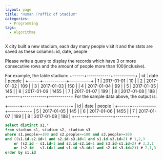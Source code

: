 ```yaml
---
layout: page
title: "Human Traffic of Stadium"
categories:
  - Programming
tags:
  - Algorithms
---
```


X city built a new stadium, each day many people visit it and the stats are saved as these columns: id, date, people

Please write a query to display the records which have 3 or more consecutive rows and the amount of people more than 100(inclusive).

For example, the table stadium:
+------+------------+-----------+
| id   | date       | people    |
+------+------------+-----------+
| 1    | 2017-01-01 | 10        |
| 2    | 2017-01-02 | 109       |
| 3    | 2017-01-03 | 150       |
| 4    | 2017-01-04 | 99        |
| 5    | 2017-01-05 | 145       |
| 6    | 2017-01-06 | 1455      |
| 7    | 2017-01-07 | 199       |
| 8    | 2017-01-08 | 188       |
+------+------------+-----------+
For the sample data above, the output is:

+------+------------+-----------+
| id   | date       | people    |
+------+------------+-----------+
| 5    | 2017-01-05 | 145       |
| 6    | 2017-01-06 | 1455      |
| 7    | 2017-01-07 | 199       |
| 8    | 2017-01-08 | 188       |
+------+------------+-----------+


```SQL
select distinct s1.* 
from stadium s1, stadium s2, stadium s3
where s1.people>=100 and s2.people>=100 and s3.people>=100
and ((s1.id-s2.id=1 and s2.id-s3.id=1 and s1.id-s3.id=2) # 1,2,3
    or (s2.id - s1.id=1 and s3.id-s2.id=1 and s3.id-s1.id=2) # 3,2,1
    or (s2.id - s1.id=1 and s1.id-s3.id=1 and s2.id-s3.id=2)) # 2,1,3
order by s1.id
       
                
```

